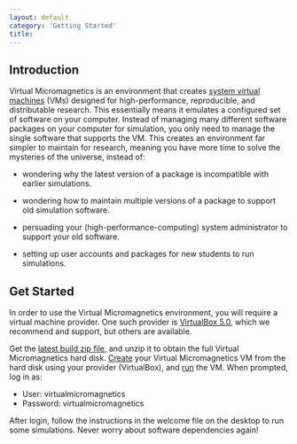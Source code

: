 ```yaml
---
layout: default
category: 'Getting Started'
title:
---
```


Introduction
------------

Virtual Micromagnetics is an environment that creates [system virtual
machines](https://en.wikipedia.org/wiki/Virtual_machine#System_virtual_machines)
(VMs) designed for high-performance, reproducible, and distributable
research. This essentially means it emulates a configured set of software on
your computer. Instead of managing many different software packages on your
computer for simulation, you only need to manage the single software that
supports the VM. This creates an environment far simpler to maintain for
research, meaning you have more time to solve the mysteries of the universe,
instead of:

- wondering why the latest version of a package is incompatible with earlier
  simulations.

- wondering how to maintain multiple versions of a package to support old
  simulation software.

- persuading your (high-performance-computing) system administrator to support
  your old software.

- setting up user accounts and packages for new students to run simulations.

Get Started
-----------

In order to use the Virtual Micromagnetics environment, you will require a
virtual machine provider. One such provider is [VirtualBox
5.0](https://www.virtualbox.org/), which we recommend and support, but others
are available.

Get the [latest build zip
file](https://www.dropbox.com/s/1wzqdh6j2iau50u/virtualmicromagnetics_full_9df447e4cc.zip),
and unzip it to obtain the full Virtual Micromagnetics hard
disk. [Create](https://www.virtualbox.org/manual/ch01.html#gui-createvm) your
Virtual Micromagnetics VM from the hard disk using your provider (VirtualBox),
and [run](https://www.virtualbox.org/manual/ch01.html#idp46730486114432) the
VM. When prompted, log in as:

- User: virtualmicromagnetics
- Password: virtualmicromagnetics

After login, follow the instructions in the welcome file on the desktop to run
some simulations. Never worry about software dependencies again!